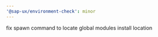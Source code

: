 ```yaml
---
'@sap-ux/environment-check': minor
---
```


fix spawn command to locate global modules install location
